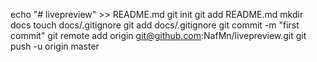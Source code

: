 echo "# livepreview" >> README.md
git init
git add README.md
mkdir docs
touch docs/.gitignore
git add docs/.gitignore
git commit -m "first commit"
git remote add origin git@github.com:NafMn/livepreview.git
git push -u origin master
